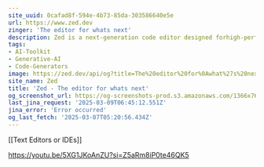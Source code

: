 ```yaml
---
site_uuid: 0cafad8f-594e-4b73-85da-303586640e5e
url: https://www.zed.dev
zinger: 'The editor for whats next'
description: Zed is a next-generation code editor designed forhigh-performance collaboration with humans and AI.
tags:
- AI-Toolkit
- Generative-AI
- Code-Generators
image: https://zed.dev/api/og?title=The%20editor%20for%0Awhat%27s%20next
site_name: Zed
title: 'Zed - The editor for whats next'
og_screenshot_url: https://og-screenshots-prod.s3.amazonaws.com/1366x768/80/false/4ec42a68d8a1a84d2e195e4a8a18812ff14585034898a24648bd4e63992c54cc.jpeg
last_jina_request: '2025-03-09T06:45:12.551Z'
jina_error: 'Error occurred'
og_last_fetch: '2025-03-07T05:20:56.434Z'
---
```

[[Text Editors or IDEs]]

https://youtu.be/5XG1JKoAnZU?si=Z5aRm8iP0te46QK5
